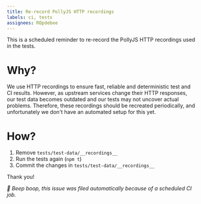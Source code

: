 ```yaml
---
title: Re-record PollyJS HTTP recordings
labels: ci, tests
assignees: ROpdebee
---
```


This is a scheduled reminder to re-record the PollyJS HTTP recordings used in
the tests.

# Why?

We use HTTP recordings to ensure fast, reliable and deterministic test and
CI results. However, as upstream services change their HTTP responses, our test
data becomes outdated and our tests may not uncover actual problems. Therefore,
these recordings should be recreated periodically, and unfortunately we don't
have an automated setup for this yet.

# How?

1. Remove `tests/test-data/__recordings__`
2. Run the tests again (`npm t`)
3. Commit the changes in `tests/test-data/__recordings__`


Thank you!

_:robot: Beep boop, this issue was filed automatically because of a scheduled CI job._
